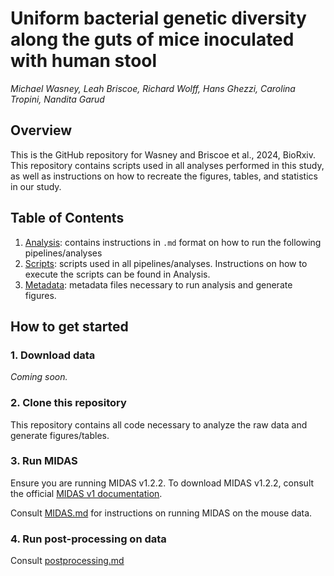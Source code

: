 # Uniform bacterial genetic diversity along the guts of mice inoculated with human stool
*Michael Wasney, Leah Briscoe, Richard Wolff, Hans Ghezzi, Carolina Tropini, Nandita Garud*

## Overview
This is the GitHub repository for Wasney and Briscoe et al., 2024, BioRxiv. This repository contains scripts used in all analyses performed in this study, as well as instructions on how to recreate the figures, tables, and statistics in our study. 

## Table of Contents

1. [Analysis](https://github.com/garudlab/Wasney-Briscoe/tree/main/analysis): contains instructions in `.md` format on how to run the following pipelines/analyses
2. [Scripts](https://github.com/garudlab/Wasney-Briscoe/tree/main/scripts): scripts used in all pipelines/analyses. Instructions on how to execute the scripts can be found in Analysis.
3. [Metadata](https://github.com/garudlab/Wasney-Briscoe/tree/main/metadata): metadata files necessary to run analysis and generate figures.

## How to get started

### 1. Download data

*Coming soon.*

### 2. Clone this repository

This repository contains all code necessary to analyze the raw data and generate figures/tables. 

### 3. Run MIDAS

Ensure you are running MIDAS v1.2.2. To download MIDAS v1.2.2, consult the official [MIDAS v1 documentation](https://github.com/snayfach/MIDAS).

Consult [MIDAS.md](https://github.com/garudlab/Wasney-Briscoe/blob/main/analysis/MIDAS.md) for instructions on running MIDAS on the mouse data.

### 4. Run post-processing on data

Consult [postprocessing.md](https://github.com/garudlab/Wasney-Briscoe/blob/main/analysis/postprocessing.md)
